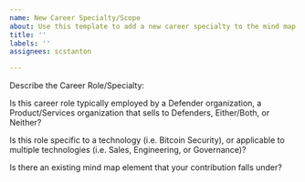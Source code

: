 ```yaml
---
name: New Career Specialty/Scope
about: Use this template to add a new career specialty to the mind map.
title: ''
labels: ''
assignees: scstanton

---
```


Describe the Career Role/Specialty: 

Is this career role typically employed by a Defender organization, a Product/Services organization that sells to Defenders, Either/Both, or Neither?

Is this role specific to a technology (i.e. Bitcoin Security), or applicable to multiple technologies (i.e. Sales, Engineering, or Governance)?

Is there an existing mind map element that your contribution falls under?
